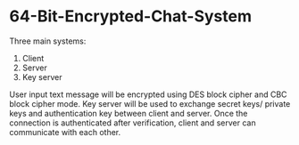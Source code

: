 # 64-Bit-Encrypted-Chat-System
Three main systems:
1. Client
2. Server
3. Key server

User input text message will be encrypted using DES block cipher and CBC block cipher mode.
Key server will be used to exchange secret keys/ private keys and authentication key between client and server.
Once the connection is authenticated after verification, client and server can communicate with each other.
